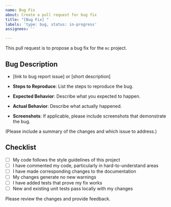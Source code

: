 ```yaml
---
name: Bug Fix
about: Create a pull request for bug fix
title: "[Bug Fix] "
labels: 'type: bug, status: in-progress'
assignees: ''

---
```


This pull request is to propose a bug fix for the `mc` project.

## Bug Description

- [link to bug report issue] or [short description]

- **Steps to Reproduce**: List the steps to reproduce the bug.
- **Expected Behavior**: Describe what you expected to happen.
- **Actual Behavior**: Describe what actually happened.
- **Screenshots**: If applicable, please include screenshots that demonstrate the bug.

(Please include a summary of the changes and which issue to address.)

## Checklist

- [ ] My code follows the style guidelines of this project
- [ ] I have commented my code, particularly in hard-to-understand areas
- [ ] I have made corresponding changes to the documentation
- [ ] My changes generate no new warnings
- [ ] I have added tests that prove my fix works
- [ ] New and existing unit tests pass locally with my changes

Please review the changes and provide feedback.
